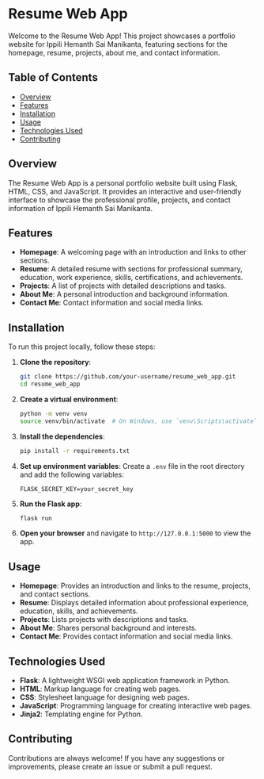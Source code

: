 # Resume Web App

Welcome to the Resume Web App! This project showcases a portfolio website for Ippili Hemanth Sai Manikanta, featuring sections for the homepage, resume, projects, about me, and contact information.

## Table of Contents

- [Overview](#overview)
- [Features](#features)
- [Installation](#installation)
- [Usage](#usage)
- [Technologies Used](#technologies-used)
- [Contributing](#contributing)

## Overview

The Resume Web App is a personal portfolio website built using Flask, HTML, CSS, and JavaScript. It provides an interactive and user-friendly interface to showcase the professional profile, projects, and contact information of Ippili Hemanth Sai Manikanta.

## Features

- **Homepage**: A welcoming page with an introduction and links to other sections.
- **Resume**: A detailed resume with sections for professional summary, education, work experience, skills, certifications, and achievements.
- **Projects**: A list of projects with detailed descriptions and tasks.
- **About Me**: A personal introduction and background information.
- **Contact Me**: Contact information and social media links.

## Installation

To run this project locally, follow these steps:

1. **Clone the repository**:
    ```bash
    git clone https://github.com/your-username/resume_web_app.git
    cd resume_web_app
    ```

2. **Create a virtual environment**:
    ```bash
    python -m venv venv
    source venv/bin/activate  # On Windows, use `venv\Scripts\activate`
    ```

3. **Install the dependencies**:
    ```bash
    pip install -r requirements.txt
    ```

4. **Set up environment variables**:
    Create a `.env` file in the root directory and add the following variables:
    ```env
    FLASK_SECRET_KEY=your_secret_key
    ```

5. **Run the Flask app**:
    ```bash
    flask run
    ```

6. **Open your browser** and navigate to `http://127.0.0.1:5000` to view the app.

## Usage

- **Homepage**: Provides an introduction and links to the resume, projects, and contact sections.
- **Resume**: Displays detailed information about professional experience, education, skills, and achievements.
- **Projects**: Lists projects with descriptions and tasks.
- **About Me**: Shares personal background and interests.
- **Contact Me**: Provides contact information and social media links.

## Technologies Used

- **Flask**: A lightweight WSGI web application framework in Python.
- **HTML**: Markup language for creating web pages.
- **CSS**: Stylesheet language for designing web pages.
- **JavaScript**: Programming language for creating interactive web pages.
- **Jinja2**: Templating engine for Python.

## Contributing

Contributions are always welcome! If you have any suggestions or improvements, please create an issue or submit a pull request.

